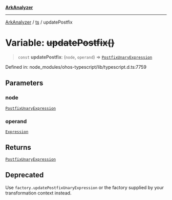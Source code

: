 [**ArkAnalyzer**](../../../../README.md)

***

[ArkAnalyzer](../../../../globals.md) / [ts](../README.md) / updatePostfix

# Variable: ~~updatePostfix()~~

> `const` **updatePostfix**: (`node`, `operand`) => [`PostfixUnaryExpression`](../interfaces/PostfixUnaryExpression.md)

Defined in: node\_modules/ohos-typescript/lib/typescript.d.ts:7759

## Parameters

### node

[`PostfixUnaryExpression`](../interfaces/PostfixUnaryExpression.md)

### operand

[`Expression`](../interfaces/Expression.md)

## Returns

[`PostfixUnaryExpression`](../interfaces/PostfixUnaryExpression.md)

## Deprecated

Use `factory.updatePostfixUnaryExpression` or the factory supplied by your transformation context instead.
